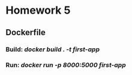 # Homework 5

## Dockerfile

### Build: *docker build . -t first-app*
### Run: *docker run -p 8000:5000 first-app*